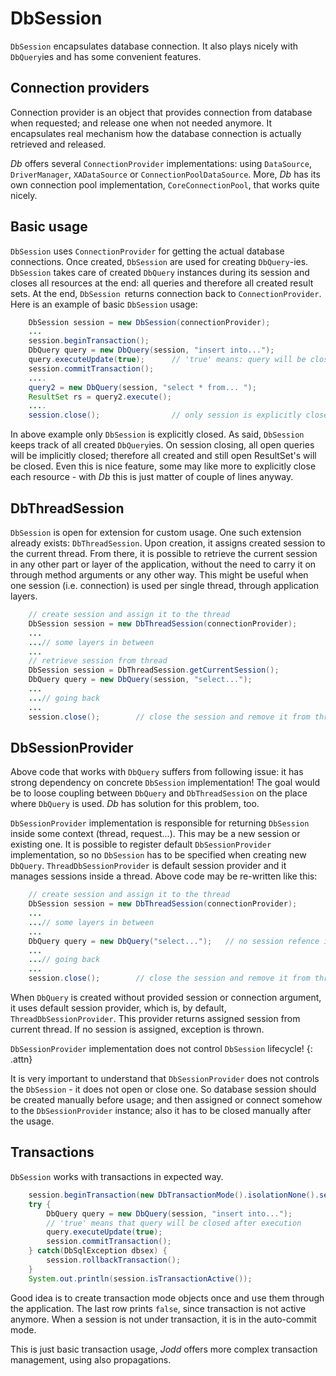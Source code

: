 # DbSession

`DbSession` encapsulates database connection. It also plays nicely with
`DbQuery`ies and has some convenient features.

## Connection providers

Connection provider is an object that provides connection from database
when requested; and release one when not needed anymore. It encapsulates
real mechanism how the database connection is actually retrieved and
released.

*Db* offers several `ConnectionProvider` implementations: using
`DataSource`, `DriverManager`, `XADataSource` or
`ConnectionPoolDataSource`. More, *Db* has its own connection pool
implementation, `CoreConnectionPool`, that works quite nicely.

## Basic usage

`DbSession` uses `ConnectionProvider` for getting the actual database
connections. Once created, `DbSession` are used for creating
`DbQuery`-ies. `DbSession` takes care of created `DbQuery` instances
during its session and closes all resources at the end: all queries and
therefore all created result sets. At the end, `DbSession `returns
connection back to `ConnectionProvider`. Here is an example of basic
`DbSession` usage:

~~~~~ java
    DbSession session = new DbSession(connectionProvider);
    ...
    session.beginTransaction();
    DbQuery query = new DbQuery(session, "insert into...");
    query.executeUpdate(true);      // 'true' means: query will be closed after execution
    session.commitTransaction();
    ....
    query2 = new DbQuery(session, "select * from... ");
    ResultSet rs = query2.execute();
    ....
    session.close();				// only session is explicitly closed :)
~~~~~

In above example only `DbSession` is explicitly closed. As said,
`DbSession` keeps track of all created `DbQuery`ies. On session closing,
all open queries will be implicitly closed; therefore all created and
still open ResultSet\'s will be closed. Even this is nice feature, some
may like more to explicitly close each resource - with *Db* this is just
matter of couple of lines anyway.

## DbThreadSession

`DbSession` is open for extension for custom usage. One such extension
already exists: `DbThreadSession`. Upon creation, it assigns created
session to the current thread. From there, it is possible to retrieve
the current session in any other part or layer of the application,
without the need to carry it on through method arguments or any other
way. This might be useful when one session (i.e. connection) is used per
single thread, through application layers.

~~~~~ java
    // create session and assign it to the thread
    DbSession session = new DbThreadSession(connectionProvider);
    ...
    ...// some layers in between
    ...
    // retrieve session from thread
    DbSession session = DbThreadSession.getCurrentSession();
    DbQuery query = new DbQuery(session, "select...");
    ...
    ...// going back
    ...
    session.close();		// close the session and remove it from thread storage
~~~~~

## DbSessionProvider

Above code that works with `DbQuery` suffers from following issue: it
has strong dependency on concrete `DbSession` implementation! The goal
would be to loose coupling between `DbQuery` and `DbThreadSession`
 on the place where `DbQuery` is
used. *Db* has solution for this problem, too.

`DbSessionProvider` implementation is responsible for returning
`DbSession` inside some context (thread, request...). This may be a new
session or existing one. It is possible to register default
`DbSessionProvider` implementation, so no `DbSession` has to be
specified when creating new `DbQuery`. `ThreadDbSessionProvider` is
default session provider and it manages sessions inside a thread. Above
code may be re-written like this:

~~~~~ java
    // create session and assign it to the thread
    DbSession session = new DbThreadSession(connectionProvider);
    ...
    ...// some layers in between
    ...
    DbQuery query = new DbQuery("select...");	// no session refence is needed
    ...
    ...// going back
    ...
    session.close();		// close the session and remove it from thread storage
~~~~~

When `DbQuery` is created without provided session or connection
argument, it uses default session provider, which is, by default,
`ThreadDbSessionProvider`. This provider returns assigned session from
current thread. If no session is assigned, exception is thrown.

`DbSessionProvider` implementation does not control `DbSession`
lifecycle!
{: .attn}

It is very important to understand that `DbSessionProvider` does not
controls the `DbSession` - it does not open or close one. So database
session should be created manually before usage; and then assigned or
connect somehow to the `DbSessionProvider` instance; also it has to be
closed manually after the usage.

## Transactions

`DbSession` works with transactions in expected way.

~~~~~ java
    session.beginTransaction(new DbTransactionMode().isolationNone().setReadOnly(true));
    try {
    	DbQuery query = new DbQuery(session, "insert into...");
        // 'true' means that query will be closed after execution
    	query.executeUpdate(true);
    	session.commitTransaction();
    } catch(DbSqlException dbsex) {
    	session.rollbackTransaction();
    }
    System.out.println(session.isTransactionActive());
~~~~~

Good idea is to create transaction mode objects once and use them
through the application. The last row prints `false`, since transaction
is not active anymore. When a session is not under transaction, it is in
the auto-commit mode.

This is just basic transaction usage, *Jodd* offers more complex
transaction management, using also propagations.
